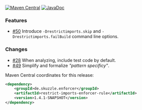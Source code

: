 [![Maven Central](https://img.shields.io/static/v1?label=MavenCentral&message=1.4.1-SNAPSHOT&color=blue)](https://search.maven.org/artifact/de.skuzzle.enforcer/restrict-imports-enforcer-rule/1.4.1-SNAPSHOT/jar) [![JavaDoc](https://img.shields.io/static/v1?label=JavaDoc&message=1.4.1-SNAPSHOT&color=orange)](http://www.javadoc.io/doc/de.skuzzle.enforcer/restrict-imports-enforcer-rule/1.4.1-SNAPSHOT)

### Features
* [#50](https://github.com/skuzzle/restrict-imports-enforcer-rule/issues/50) Introduce `-Drestrictimports.skip` and `-Drestrictimports.failBuild` command line options.

### Changes
* [#28](https://github.com/skuzzle/restrict-imports-enforcer-rule/issues/28) When analyzing, include test code by default.
* [#49](https://github.com/skuzzle/restrict-imports-enforcer-rule/issues/49) Simplify and formalize _"pattern specificy"_.


Maven Central coordinates for this release:

```xml
<dependency>
    <groupId>de.skuzzle.enforcer</groupId>
    <artifactId>restrict-imports-enforcer-rule</artifactId>
    <version>1.4.1-SNAPSHOT</version>
</dependency>
```